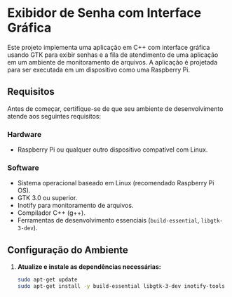 # Exibidor de Senha com Interface Gráfica

Este projeto implementa uma aplicação em C++ com interface gráfica usando GTK para exibir senhas e a fila de atendimento de uma aplicação em um ambiente de monitoramento de arquivos. A aplicação é projetada para ser executada em um dispositivo como uma Raspberry Pi.

## Requisitos

Antes de começar, certifique-se de que seu ambiente de desenvolvimento atende aos seguintes requisitos:

### Hardware

- Raspberry Pi ou qualquer outro dispositivo compatível com Linux.

### Software

- Sistema operacional baseado em Linux (recomendado Raspberry Pi OS).
- GTK 3.0 ou superior.
- Inotify para monitoramento de arquivos.
- Compilador C++ (g++).
- Ferramentas de desenvolvimento essenciais (`build-essential`, `libgtk-3-dev`).

## Configuração do Ambiente

1. **Atualize e instale as dependências necessárias:**

   ```bash
   sudo apt-get update
   sudo apt-get install -y build-essential libgtk-3-dev inotify-tools
